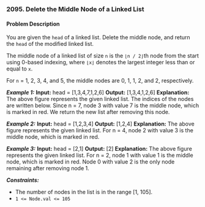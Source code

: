 ### 2095. Delete the Middle Node of a Linked List

#### Problem Description

You are given the `head` of a linked list. Delete the middle node, and return the `head` of the modified linked list.

The middle node of a linked list of size `n` is the `⌊n / 2⌋`th node from the start using 0-based indexing, where `⌊x⌋` denotes the largest integer less than or equal to `x`.

For `n` = 1, 2, 3, 4, and 5, the middle nodes are 0, 1, 1, 2, and 2, respectively.
 

***Example 1:*** 
**Input:**  head = [1,3,4,7,1,2,6]
**Output:**  [1,3,4,1,2,6]
**Explanation:**
The above figure represents the given linked list. The indices of the nodes are written below.
Since n = 7, node 3 with value 7 is the middle node, which is marked in red.
We return the new list after removing this node. 

***Example 2:*** 
**Input:**  head = [1,2,3,4]
**Output:**  [1,2,4]
**Explanation:**
The above figure represents the given linked list.
For n = 4, node 2 with value 3 is the middle node, which is marked in red.

***Example 3:*** 
**Input:**  head = [2,1]
**Output:**  [2]
**Explanation:**
The above figure represents the given linked list.
For n = 2, node 1 with value 1 is the middle node, which is marked in red.
Node 0 with value 2 is the only node remaining after removing node 1.
 
***Constraints:*** 
- The number of nodes in the list is in the range [1, 105].
- `1 <= Node.val <= 105`
